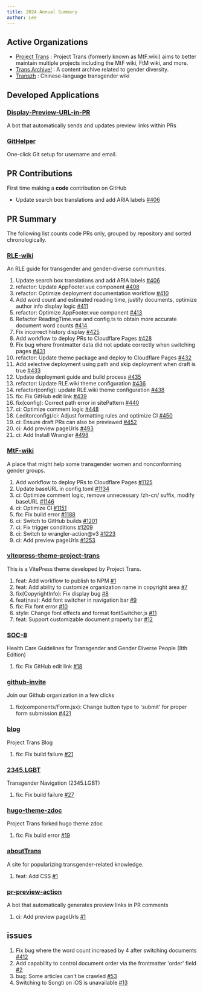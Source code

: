 ```yaml
---
title: 2024 Annual Summary
author: Lee
---
```


## Active Organizations

- [Project Trans](https://github.com/project-trans) : Project Trans (formerly known as MtF.wiki) aims to better maintain multiple projects including the MtF wiki, FtM wiki, and more.
- [Trans Archive!](https://github.com/trans-archive) : A content archive related to gender diversity.
- [Transzh](https://github.com/transzh-org) : Chinese-language transgender wiki

## Developed Applications

### [Display-Preview-URL-in-PR](https://github.com/Leetfs/Display-Preview-URL-in-PR)

A bot that automatically sends and updates preview links within PRs

### [GitHelper](https://github.com/Leetfs/GitHelper)

One-click Git setup for username and email.

## PR Contributions

First time making a **code** contribution on GitHub

- Update search box translations and add ARIA labels [#406](https://github.com/project-trans/RLE-wiki/pull/406)

## PR Summary

The following list counts code PRs only, grouped by repository and sorted chronologically.

### [RLE-wiki](https://github.com/project-trans/RLE-wiki)

An RLE guide for transgender and gender-diverse communities.

1. Update search box translations and add ARIA labels [#406](https://github.com/project-trans/RLE-wiki/pull/406)
2. refactor: Update AppFooter.vue component [#408](https://github.com/project-trans/RLE-wiki/pull/408)
3. refactor: Optimize deployment documentation workflow [#410](https://github.com/project-trans/RLE-wiki/pull/410)
4. Add word count and estimated reading time, justify documents, optimize author info display logic [#411](https://github.com/project-trans/RLE-wiki/pull/411)
5. refactor: Optimize AppFooter.vue component [#413](https://github.com/project-trans/RLE-wiki/pull/413)
6. Refactor ReadingTime.vue and config.ts to obtain more accurate document word counts [#414](https://github.com/project-trans/RLE-wiki/pull/414)
7. Fix incorrect history display [#425](https://github.com/project-trans/RLE-wiki/pull/425)
8. Add workflow to deploy PRs to Cloudflare Pages [#428](https://github.com/project-trans/RLE-wiki/pull/428)
9. Fix bug where frontmatter data did not update correctly when switching pages [#431](https://github.com/project-trans/RLE-wiki/pull/431)
10. refactor: Update theme package and deploy to Cloudflare Pages [#432](https://github.com/project-trans/RLE-wiki/pull/432)
11. Add selective deployment using path and skip deployment when draft is true [#433](https://github.com/project-trans/RLE-wiki/pull/433)
12. Update deployment guide and build process [#435](https://github.com/project-trans/RLE-wiki/pull/435)
13. refactor: Update RLE.wiki theme configuration [#436](https://github.com/project-trans/RLE-wiki/pull/436)
14. refactor(config): update RLE.wiki theme configuration [#438](https://github.com/project-trans/RLE-wiki/pull/438)
15. fix: Fix GitHub edit link [#439](https://github.com/project-trans/RLE-wiki/pull/439)
16. fix(config): Correct path error in sitePattern [#440](https://github.com/project-trans/RLE-wiki/pull/440)
17. ci: Optimize comment logic [#448](https://github.com/project-trans/RLE-wiki/pull/448)
18. (.editorconfig)/ci: Adjust formatting rules and optimize CI [#450](https://github.com/project-trans/RLE-wiki/pull/450)
19. ci: Ensure draft PRs can also be previewed [#452](https://github.com/project-trans/RLE-wiki/pull/452)
20. ci: Add preview pageUrls [#493](https://github.com/project-trans/RLE-wiki/pull/493)
21. ci: Add Install Wrangler [#498](https://github.com/project-trans/RLE-wiki/pull/498)

### [MtF-wiki](https://github.com/project-trans/MtF-wiki)

A place that might help some transgender women and nonconforming gender groups.

1. Add workflow to deploy PRs to Cloudflare Pages [#1125](https://github.com/project-trans/MtF-wiki/pull/1125)
2. Update baseURL in config.toml [#1134](https://github.com/project-trans/MtF-wiki/pull/1134)
3. ci: Optimize comment logic, remove unnecessary /zh-cn/ suffix, modify baseURL [#1146](https://github.com/project-trans/MtF-wiki/pull/1146)
4. ci: Optimize CI [#1151](https://github.com/project-trans/MtF-wiki/pull/1151)
5. fix: Fix build error [#1188](https://github.com/project-trans/MtF-wiki/pull/1188)
6. ci: Switch to GitHub builds [#1201](https://github.com/project-trans/MtF-wiki/pull/1201)
7. ci: Fix trigger conditions [#1209](https://github.com/project-trans/MtF-wiki/pull/1209)
8. ci: Switch to wrangler-action@v3 [#1223](https://github.com/project-trans/MtF-wiki/pull/1223)
9. ci: Add preview pageUrls [#1253](https://github.com/project-trans/MtF-wiki/pull/1253)

### [vitepress-theme-project-trans](https://github.com/project-trans/vitepress-theme-project-trans)

This is a VitePress theme developed by Project Trans.

1. feat: Add workflow to publish to NPM [#1](https://github.com/project-trans/vitepress-theme-project-trans/pull/1)
2. feat: Add ability to customize organization name in copyright area [#7](https://github.com/project-trans/vitepress-theme-project-trans/pull/7)
3. fix(CopyrightInfo): Fix display bug [#8](https://github.com/project-trans/vitepress-theme-project-trans/pull/8)
4. feat(nav): Add font switcher in navigation bar [#9](https://github.com/project-trans/vitepress-theme-project-trans/pull/9)
5. fix: Fix font error [#10](https://github.com/project-trans/vitepress-theme-project-trans/pull/10)
6. style: Change font effects and format fontSwitcher.js [#11](https://github.com/project-trans/vitepress-theme-project-trans/pull/11)
7. feat: Support customizable document property bar [#12](https://github.com/project-trans/vitepress-theme-project-trans/pull/12)

### [SOC-8](https://github.com/project-trans/SOC-8/)

Health Care Guidelines for Transgender and Gender Diverse People (8th Edition)

1. fix: Fix GitHub edit link [#18](https://github.com/project-trans/SOC-8/pull/18)

### [github-invite](https://github.com/squarestack/github-invite)

Join our Github organization in a few clicks

1. fix(components/Form.jsx): Change button type to 'submit' for proper form submission [#421](https://github.com/squarestack/github-invite/pull/421)

### [blog](https://github.com/project-trans/blog/)

Project Trans Blog

1. fix: Fix build failure [#21](https://github.com/project-trans/blog/pull/21)

### [2345.LGBT](https://github.com/project-trans/2345.LGBT)

Transgender Navigation (2345.LGBT)

1. fix: Fix build failure [#27](https://github.com/project-trans/2345.LGBT/pull/27)

### [hugo-theme-zdoc](https://github.com/project-trans/hugo-theme-zdoc)

Project Trans forked hugo theme zdoc

1. fix: Fix build error [#19](https://github.com/project-trans/hugo-theme-zdoc/pull/19)

### [aboutTrans](https://github.com/Transzh-Program/aboutTrans)

A site for popularizing transgender-related knowledge.

1. feat: Add CSS [#1](https://github.com/Transzh-Program/aboutTrans/pull/1)

### [pr-preview-action](https://github.com/project-trans/pr-preview-action)

A bot that automatically generates preview links in PR comments

1. ci: Add preview pageUrls [#1](https://github.com/project-trans/pr-preview-action/pull/1)

## issues

1. Fix bug where the word count increased by 4 after switching documents [#412](https://github.com/project-trans/RLE-wiki/issues/412)
2. Add capability to control document order via the frontmatter 'order' field [#2](https://github.com/project-trans/vitepress-theme-project-trans/issues/2)
3. bug: Some articles can't be crawled [#53](https://github.com/jooooock/wechat-article-exporter/issues/53)
4. Switching to Songti on iOS is unavailable [#13](https://github.com/project-trans/vitepress-theme-project-trans/issues/13)
